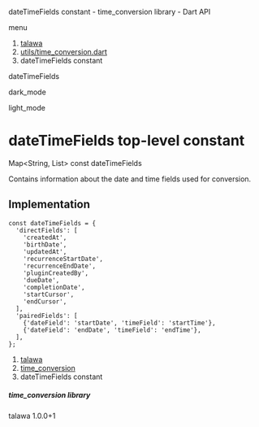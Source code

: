 




dateTimeFields constant - time\_conversion library - Dart API







menu

1. [talawa](../index.html)
2. [utils/time\_conversion.dart](../utils_time_conversion/utils_time_conversion-library.html)
3. dateTimeFields constant

dateTimeFields


dark\_mode

light\_mode




# dateTimeFields top-level constant


Map<String, List<Object>>
const dateTimeFields

Contains information about the date and time fields used for conversion.


## Implementation

```
const dateTimeFields = {
  'directFields': [
    'createdAt',
    'birthDate',
    'updatedAt',
    'recurrenceStartDate',
    'recurrenceEndDate',
    'pluginCreatedBy',
    'dueDate',
    'completionDate',
    'startCursor',
    'endCursor',
  ],
  'pairedFields': [
    {'dateField': 'startDate', 'timeField': 'startTime'},
    {'dateField': 'endDate', 'timeField': 'endTime'},
  ],
};
```

 


1. [talawa](../index.html)
2. [time\_conversion](../utils_time_conversion/utils_time_conversion-library.html)
3. dateTimeFields constant

##### time\_conversion library





talawa
1.0.0+1






